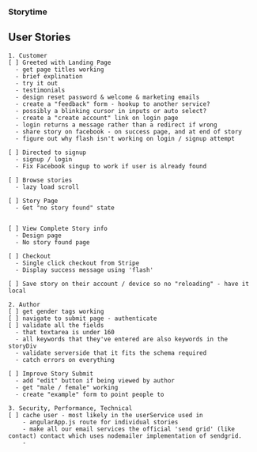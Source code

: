 ### Storytime

  ## User Stories
    1. Customer
    [ ] Greeted with Landing Page
      - get page titles working
      - brief explination
      - try it out
      - testimonials
      - design reset password & welcome & marketing emails
      - create a "feedback" form - hookup to another service?
      - possibly a blinking cursor in inputs or auto select?
      - create a "create account" link on login page
      - login returns a message rather than a redirect if wrong
      - share story on facebook - on success page, and at end of story
      - figure out why flash isn't working on login / signup attempt

    [ ] Directed to signup
      - signup / login
      - Fix Facebook singup to work if user is already found

    [ ] Browse stories
      - lazy load scroll

    [ ] Story Page
      - Get "no story found" state


    [ ] View Complete Story info
      - Design page
      - No story found page

    [ ] Checkout
      - Single click checkout from Stripe
      - Display success message using 'flash'

    [ ] Save story on their account / device so no "reloading" - have it local

    2. Author
    [ ] get gender tags working
    [ ] navigate to submit page - authenticate
    [ ] validate all the fields
      - that textarea is under 160
      - all keywords that they've entered are also keywords in the storyDiv
      - validate serverside that it fits the schema required
      - catch errors on everything

    [ ] Improve Story Submit
      - add "edit" button if being viewed by author
      - get "male / female" working
      - create "example" form to point people to

    3. Security, Performance, Technical
    [ ] cache user - most likely in the userService used in
        - angularApp.js route for individual stories
        - make all our email services the official 'send grid' (like contact) contact which uses nodemailer implementation of sendgrid.
        -
